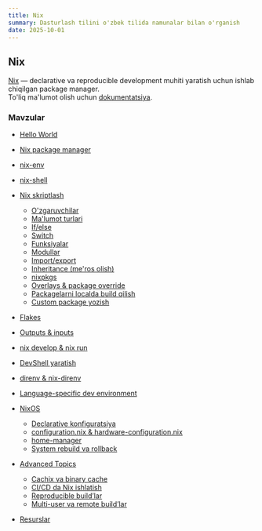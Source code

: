 ```yaml
---
title: Nix
summary: Dasturlash tilini o'zbek tilida namunalar bilan o'rganish
date: 2025-10-01
---
```


## Nix

<div class="my-md-content">

[Nix](https://nixos.org) — declarative va reproducible development muhiti yaratish uchun ishlab chiqilgan package manager.  
To'liq ma'lumot olish uchun [dokumentatsiya](https://nixos.org/learn.html).

<h3 class="my-section-tag">Mavzular</h3>

- [Hello World](./nix/hello-world)
- [Nix package manager](./nix/package-manager)
- [nix-env](./nix/nix-env)
- [nix-shell](./nix/nix-shell)

- [Nix skriptlash](./nix/scripting)
  - [O'zgaruvchilar](./nix/variables)
  - [Ma'lumot turlari](./nix/data-types)
  - [If/else](./nix/if-else)
  - [Switch](./nix/switch)
  - [Funksiyalar](./nix/functions)
  - [Modullar](./nix/modules)
  - [Import/export](./nix/import-export)
  - [Inheritance (me'ros olish)](./nix/inheritance)
  - [nixpkgs](./nix/nixpkgs)
  - [Overlays & package override](./nix/overlays)
  - [Packagelarni localda build qilish](./nix/local-build)
  - [Custom package yozish](./nix/custom-package)

- [Flakes](./nix/flakes)
- [Outputs & inputs](./nix/outputs-inputs)
- [nix develop & nix run](./nix/develop-run)
- [DevShell yaratish](./nix/devshell)

- [direnv & nix-direnv](./nix/direnv)
- [Language-specific dev environment](./nix/lang-env)

- [NixOS](./nixos/intro)
  - [Declarative konfiguratsiya](./nixos/declarative-config)
  - [configuration.nix & hardware-configuration.nix](./nixos/config-files)
  - [home-manager](./nixos/home-manager)
  - [System rebuild va rollback](./nixos/rebuild-rollback)

- [Advanced Topics](./nix/advanced)
  - [Cachix va binary cache](./nix/cachix)
  - [CI/CD da Nix ishlatish](./nix/ci-cd)
  - [Reproducible build’lar](./nix/reproducible-builds)
  - [Multi-user va remote build’lar](./nix/multi-user-remote)

- [Resurslar](./nix/resources)

</div>
